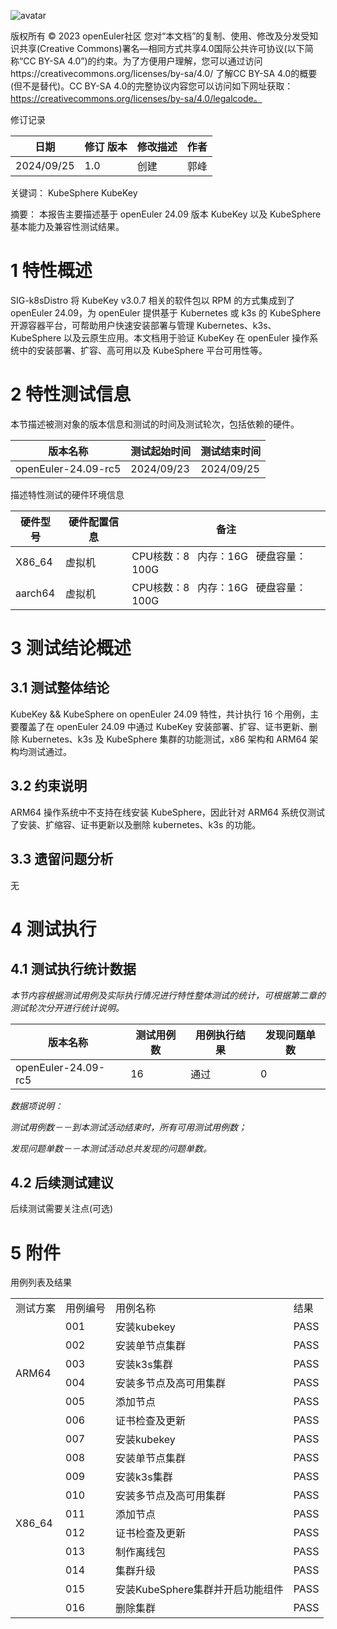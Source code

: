 ![avatar](../images/openEuler.png)


版权所有 © 2023  openEuler社区
 您对“本文档”的复制、使用、修改及分发受知识共享(Creative Commons)署名—相同方式共享4.0国际公共许可协议(以下简称“CC BY-SA 4.0”)的约束。为了方便用户理解，您可以通过访问https://creativecommons.org/licenses/by-sa/4.0/ 了解CC BY-SA 4.0的概要 (但不是替代)。CC BY-SA 4.0的完整协议内容您可以访问如下网址获取：https://creativecommons.org/licenses/by-sa/4.0/legalcode。

修订记录

| 日期 | 修订   版本 | 修改描述 | 作者 |
| ---- | ----------- | -------- | ---- |
|  2024/09/25   |    1.0         |   创建       |  郭峰    |


 关键词： KubeSphere KubeKey

 

摘要：
本报告主要描述基于 openEuler 24.09 版本 KubeKey 以及 KubeSphere 基本能力及兼容性测试结果。
 


# 1     特性概述
SIG-k8sDistro 将 KubeKey v3.0.7 相关的软件包以 RPM 的方式集成到了 openEuler 24.09，为 openEuler 提供基于 Kubernetes 或 k3s 的 KubeSphere 开源容器平台，可帮助用户快速安装部署与管理 Kubernetes、k3s、KubeSphere 以及云原生应用。本文档用于验证 KubeKey 在 openEuler 操作系统中的安装部署、扩容、高可用以及 KubeSphere 平台可用性等。

# 2     特性测试信息

本节描述被测对象的版本信息和测试的时间及测试轮次，包括依赖的硬件。

| 版本名称 | 测试起始时间 | 测试结束时间 |
| -------- | ------------ | ------------ |
|   openEuler-24.09-rc5       |       2024/09/23       |     2024/09/25         |


描述特性测试的硬件环境信息

| 硬件型号 | 硬件配置信息 | 备注 |
| -------- | ------------ | ---- |
|     X86_64     |   虚拟机     |  CPU核数：8 &nbsp; 内存：16G &nbsp; 硬盘容量：100G    |
|     aarch64     |   虚拟机     |  CPU核数：8 &nbsp; 内存：16G &nbsp; 硬盘容量：100G    |

# 3     测试结论概述

## 3.1   测试整体结论

KubeKey && KubeSphere on openEuler 24.09 特性，共计执行 16 个用例，主要覆盖了在 openEuler 24.09 中通过 KubeKey 安装部署、扩容、证书更新、删除 Kubernetes、k3s 及 KubeSphere 集群的功能测试，x86 架构和 ARM64 架构均测试通过。


## 3.2   约束说明

ARM64 操作系统中不支持在线安装 KubeSphere，因此针对 ARM64 系统仅测试了安装、扩缩容、证书更新以及删除 kubernetes、k3s 的功能。

## 3.3   遗留问题分析

无   

# 4     测试执行

## 4.1   测试执行统计数据

*本节内容根据测试用例及实际执行情况进行特性整体测试的统计，可根据第二章的测试轮次分开进行统计说明。*

| 版本名称 | 测试用例数 | 用例执行结果 | 发现问题单数 |
| -------- | ---------- | ------------ | ------------ |
|  openEuler-24.09-rc5       |    16        |     通过         |      0        |


*数据项说明：*

*测试用例数－－到本测试活动结束时，所有可用测试用例数；*

*发现问题单数－－本测试活动总共发现的问题单数。*

## 4.2   后续测试建议

后续测试需要关注点(可选)

# 5     附件

用例列表及结果


<table>
  <tr>
    <td>测试方案</td>
    <td>用例编号</td>
    <td>用例名称</td>
    <td>结果</td>
  </tr>
  <tr>
    <tr>
      <td rowspan="6">ARM64</td>
      <td>001</td>
      <td>安装kubekey</td>
      <td>PASS</td>
    </tr>
    <tr>
      <td>002</td>
      <td>安装单节点集群</td>
      <td>PASS</td>
    </tr>
    <tr>
      <td>003</td>
      <td>安装k3s集群</td>
      <td>PASS</td>
    </tr>
    <tr>
      <td>004</td>
      <td>安装多节点及高可用集群</td>
      <td>PASS</td>
    </tr>
    <tr>
      <td>005</td>
      <td>添加节点</td>
      <td>PASS</td>
    </tr>
    <tr>
      <td>006</td>
      <td>证书检查及更新</td>
      <td>PASS</td>
    </tr>
    <tr>
      <td rowspan="10">X86_64</td>
      <td>007</td>
      <td>安装kubekey</td>
      <td>PASS</td>
    </tr>
    <tr>
      <td>008</td>
      <td>安装单节点集群</td>
      <td>PASS</td>
    </tr>
    <tr>
      <td>009</td>
      <td>安装k3s集群</td>
      <td>PASS</td>
    </tr>
    <tr>
      <td>010</td>
      <td>安装多节点及高可用集群</td>
      <td>PASS</td>
    </tr>
    <tr>
      <td>011</td>
      <td>添加节点</td>
      <td>PASS</td>
    </tr>
    <tr>
      <td>012</td>
      <td>证书检查及更新</td>
      <td>PASS</td>
    </tr>
    <tr>
      <td>013</td>
      <td>制作离线包</td>
      <td>PASS</td>
    </tr>
    <tr>
      <td>014</td>
      <td>集群升级</td>
      <td>PASS</td>
    </tr>
    <tr>
      <td>015</td>
      <td>安装KubeSphere集群并开启功能组件</td>
      <td>PASS</td>
    </tr>
    <tr>
      <td>016</td>
      <td>删除集群</td>
      <td>PASS</td>
    </tr>
  </tr>
</table>


 



 

 
